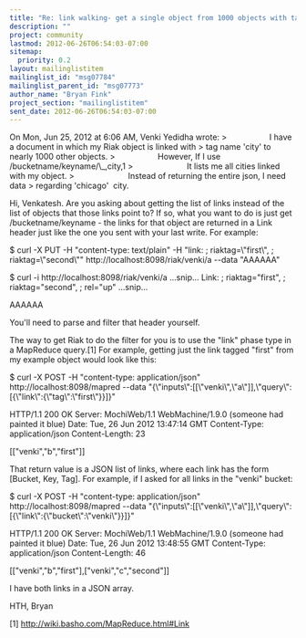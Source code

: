 ```yaml
---
title: "Re: link walking- get a single object from 1000 objects with tag	'city'"
description: ""
project: community
lastmod: 2012-06-26T06:54:03-07:00
sitemap:
  priority: 0.2
layout: mailinglistitem
mailinglist_id: "msg07784"
mailinglist_parent_id: "msg07773"
author_name: "Bryan Fink"
project_section: "mailinglistitem"
sent_date: 2012-06-26T06:54:03-07:00
---
```



On Mon, Jun 25, 2012 at 6:06 AM, Venki Yedidha
 wrote:
&gt;                   I have a document in which my Riak object is linked with
&gt; tag name 'city' to nearly 1000 other objects.
&gt;                   However, If I use /bucketname/keyname/\\_,city,1
&gt;                        It lists me all cities linked with my object.
&gt;                        Instead of returning the entire json, I need data
&gt; regarding 'chicago'  city.

Hi, Venkatesh. Are you asking about getting the list of links instead
of the list of objects that those links point to? If so, what you
want to do is just get /bucketname/keyname - the links for that object
are returned in a Link header just like the one you sent with your
last write. For example:

 $ curl -X PUT -H "content-type: text/plain" -H "link:
; riaktag=\\"first\\", ;
riaktag=\\"second\\"" http://localhost:8098/riak/venki/a --data "AAAAAA"

 $ curl -i http://localhost:8098/riak/venki/a
 ...snip...
 Link: ; riaktag="first", ;
riaktag="second", ; rel="up"
 ...snip...

 AAAAAA

You'll need to parse and filter that header yourself.

The way to get Riak to do the filter for you is to use the "link"
phase type in a MapReduce query.[1] For example, getting just the link
tagged "first" from my example object would look like this:

 $ curl -X POST -H "content-type: application/json"
http://localhost:8098/mapred --data
"{\\"inputs\\":[[\\"venki\\",\\"a\\"]],\\"query\\":[{\\"link\\":{\\"tag\\":\\"first\\"}}]}"

 HTTP/1.1 200 OK
 Server: MochiWeb/1.1 WebMachine/1.9.0 (someone had painted it blue)
 Date: Tue, 26 Jun 2012 13:47:14 GMT
 Content-Type: application/json
 Content-Length: 23

 [["venki","b","first"]]

That return value is a JSON list of links, where each link has the
form [Bucket, Key, Tag]. For example, if I asked for all links in the
"venki" bucket:

 $ curl -X POST -H "content-type: application/json"
http://localhost:8098/mapred --data
"{\\"inputs\\":[[\\"venki\\",\\"a\\"]],\\"query\\":[{\\"link\\":{\\"bucket\\":\\"venki\\"}}]}"

 HTTP/1.1 200 OK
 Server: MochiWeb/1.1 WebMachine/1.9.0 (someone had painted it blue)
 Date: Tue, 26 Jun 2012 13:48:55 GMT
 Content-Type: application/json
 Content-Length: 46

 [["venki","b","first"],["venki","c","second"]]

I have both links in a JSON array.

HTH,
Bryan

[1] http://wiki.basho.com/MapReduce.html#Link


